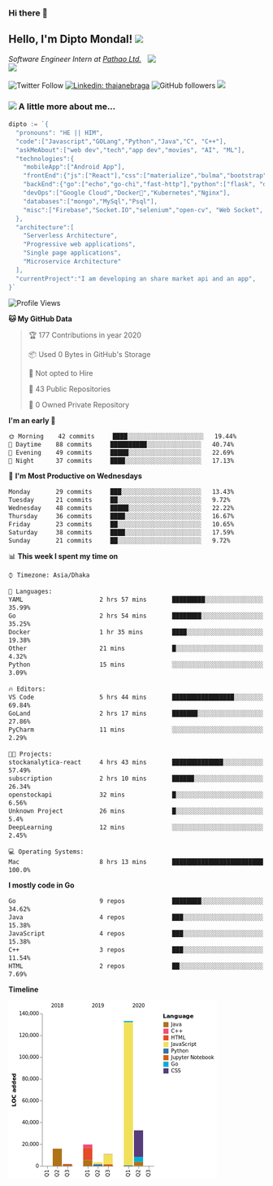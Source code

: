 ### Hi there 👋

<!--
**diptomondal007/diptomondal007** is a ✨ _special_ ✨ repository because its `README.md` (this file) appears on your GitHub profile.

Here are some ideas to get you started:

- 🔭 I’m currently working on ...
- 🌱 I’m currently learning ...
- 👯 I’m looking to collaborate on ...
- 🤔 I’m looking for help with ...
- 💬 Ask me about ...
- 📫 How to reach me: ...
- 😄 Pronouns: ...
- ⚡ Fun fact: ...
-->

<h2>Hello, I'm Dipto Mondal! <img src="https://media.giphy.com/media/12oufCB0MyZ1Go/giphy.gif" width="50"></h2>
<img align='right' src="https://media.giphy.com/media/M9gbBd9nbDrOTu1Mqx/giphy.gif" width="230">
<p><em>Software Engineer Intern at <a href="https://pathao.com/?lang=en">Pathao Ltd.</a><img src="https://media.giphy.com/media/WUlplcMpOCEmTGBtBW/giphy.gif" width="30"> 
</em></p>

![Twitter Follow](https://img.shields.io/twitter/follow/Dipto_Mondal007?label=Follow)
[![Linkedin: thaianebraga](https://img.shields.io/badge/-dipto-blue?style=flat-square&logo=Linkedin&logoColor=white&link=https://www.linkedin.com/in/dipto-mondal-807003181/)](https://www.linkedin.com/in/dipto-mondal-807003181/)
![GitHub followers](https://img.shields.io/github/followers/diptomondal007?label=Follow&style=social)
![](https://visitor-badge.glitch.me/badge?page_id=https://github.com/diptomondal007)

### <img src="https://media.giphy.com/media/VgCDAzcKvsR6OM0uWg/giphy.gif" width="50"> A little more about me...  

```go
dipto := `{
  "pronouns": "HE || HIM",
  "code":["Javascript","GOLang","Python","Java","C", "C++"],
  "askMeAbout":["web dev","tech","app dev","movies", "AI", "ML"],
  "technologies":{
    "mobileApp":["Android App"],
    "frontEnd":{"js":["React"],"css":["materialize","bulma","bootstrap"]},
    "backEnd":{"go":["echo","go-chi","fast-http"],"python":["flask", "django"]},
    "devOps":["Google Cloud","Docker🐳","Kubernetes","Nginx"],
    "databases":["mongo","MySql","Psql"],
    "misc":["Firebase","Socket.IO","selenium","open-cv", "Web Socket", "WebRtc]
  },
  "architecture":[
    "Serverless Architecture",
    "Progressive web applications",
    "Single page applications",
    "Microservice Architecture"
  ],
  "currentProject":"I am developing an share market api and an app",
}`
```

<!--START_SECTION:waka-->
![Profile Views](http://img.shields.io/badge/Profile%20Views-10-blue)

**🐱 My GitHub Data** 

> 🏆 177 Contributions in year 2020
 > 
> 📦 Used 0 Bytes in GitHub's Storage 
 > 
> 🚫 Not opted to Hire
 > 
> 📜 43 Public Repositories 
 > 
> 🔑 0 Owned Private Repository 
 > 
**I'm an early 🐤** 

```text
🌞 Morning    42 commits     ████░░░░░░░░░░░░░░░░░░░░░   19.44% 
🌆 Daytime    88 commits     ██████████░░░░░░░░░░░░░░░   40.74% 
🌃 Evening    49 commits     █████░░░░░░░░░░░░░░░░░░░░   22.69% 
🌙 Night      37 commits     ████░░░░░░░░░░░░░░░░░░░░░   17.13%

```
📅 **I'm Most Productive on Wednesdays** 

```text
Monday       29 commits     ███░░░░░░░░░░░░░░░░░░░░░░   13.43% 
Tuesday      21 commits     ██░░░░░░░░░░░░░░░░░░░░░░░   9.72% 
Wednesday    48 commits     █████░░░░░░░░░░░░░░░░░░░░   22.22% 
Thursday     36 commits     ████░░░░░░░░░░░░░░░░░░░░░   16.67% 
Friday       23 commits     ██░░░░░░░░░░░░░░░░░░░░░░░   10.65% 
Saturday     38 commits     ████░░░░░░░░░░░░░░░░░░░░░   17.59% 
Sunday       21 commits     ██░░░░░░░░░░░░░░░░░░░░░░░   9.72%

```


📊 **This week I spent my time on** 

```text
⌚︎ Timezone: Asia/Dhaka

💬 Languages: 
YAML                     2 hrs 57 mins       █████████░░░░░░░░░░░░░░░░   35.99% 
Go                       2 hrs 54 mins       ████████░░░░░░░░░░░░░░░░░   35.25% 
Docker                   1 hr 35 mins        ████░░░░░░░░░░░░░░░░░░░░░   19.38% 
Other                    21 mins             █░░░░░░░░░░░░░░░░░░░░░░░░   4.32% 
Python                   15 mins             ░░░░░░░░░░░░░░░░░░░░░░░░░   3.09%

🔥 Editors: 
VS Code                  5 hrs 44 mins       █████████████████░░░░░░░░   69.84% 
GoLand                   2 hrs 17 mins       ███████░░░░░░░░░░░░░░░░░░   27.86% 
PyCharm                  11 mins             ░░░░░░░░░░░░░░░░░░░░░░░░░   2.29%

🐱‍💻 Projects: 
stockanalytica-react     4 hrs 43 mins       ██████████████░░░░░░░░░░░   57.49% 
subscription             2 hrs 10 mins       ██████░░░░░░░░░░░░░░░░░░░   26.34% 
openstockapi             32 mins             █░░░░░░░░░░░░░░░░░░░░░░░░   6.56% 
Unknown Project          26 mins             █░░░░░░░░░░░░░░░░░░░░░░░░   5.4% 
DeepLearning             12 mins             ░░░░░░░░░░░░░░░░░░░░░░░░░   2.45%

💻 Operating Systems: 
Mac                      8 hrs 13 mins       █████████████████████████   100.0%

```

**I mostly code in Go** 

```text
Go                       9 repos             ████████░░░░░░░░░░░░░░░░░   34.62% 
Java                     4 repos             ███░░░░░░░░░░░░░░░░░░░░░░   15.38% 
JavaScript               4 repos             ███░░░░░░░░░░░░░░░░░░░░░░   15.38% 
C++                      3 repos             ███░░░░░░░░░░░░░░░░░░░░░░   11.54% 
HTML                     2 repos             ██░░░░░░░░░░░░░░░░░░░░░░░   7.69%

```


**Timeline**

![Chart not found](https://github.com/diptomondal007/diptomondal007/blob/master/charts/bar_graph.png) 


<!--END_SECTION:waka-->
